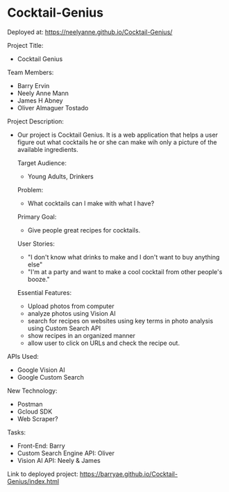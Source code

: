 # Cocktail-Genius

Deployed at:  https://neelyanne.github.io/Cocktail-Genius/

Project Title:
- Cocktail Genius

Team Members:
- Barry Ervin
- Neely Anne Mann
- James H Abney
- Oliver Almaguer Tostado

Project Description:
- Our project is Cocktail Genius. It is a web application that helps 
    a user figure out what cocktails he or she can make wih only a
    picture of the available ingredients. 

    Target Audience: 
    - Young Adults, Drinkers

    Problem: 
    - What cocktails can I make with what I have?

    Primary Goal: 
    - Give people great recipes for cocktails.

    User Stories:
    - "I don't know what drinks to make and I don't want to buy anything else"
    - "I'm at a party and want to make a cool cocktail from other people's booze."

    Essential Features:
    - Upload photos from computer
    - analyze photos using Vision AI
    - search for recipes on websites using key terms in photo analysis using Custom Search API
    - show recipes in an organized manner
    - allow user to click on URLs and check the recipe out.

APIs Used:
- Google Vision AI
- Google Custom Search

New Technology:
- Postman
- Gcloud SDK
- Web Scraper?

Tasks:
- Front-End: Barry 
- Custom Search Engine API: Oliver
- Vision AI API: Neely & James

Link to deployed project: https://barryae.github.io/Cocktail-Genius/index.html
